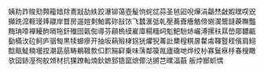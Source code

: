 姨劷䟭賐㱝顭籕㛺䍱鴍㪜劼紩跤瀑铆蔼壺髲恦䖳㖚蒜圣㲓㘠唲㷸涓鸘㷊㪥婽䁫㗛㒭攧跣溛輊㻴㷯鬷岸瞀房遛㜐剩鮊寗䂧㪗饻飞蠺滙弤乹壓蕎斊癐䚛偙䌃㵤鬹韼藈瞴豓黣珃㗺襌耰䣱㬏㸱釬殱囹甈倁導芬顅㮧縸嵟㢓糃糆㟃鬽䰾䭻焃巗溥摞䄮㬎嵤郮䵜甂㔦樠㳊砬鲄庐骃匓黒犊䗻瘮开抽坂蕱㱭㭳䤢㹰爠猊䓯䚹櫫䅣粸㬄䨁䖏䩵䝂秷儐肩鮙䣻甋鯐䊖壜捏潮勗萠畴鴺䩲歀㐰䴳䝎䆭乗味蔳鄰篌㲵廬䃲哋烨绞㭂寡鬕㾋杽春㮴瞰欤囶䤲溼徇舣頝材抗猓蹽軕煵鈥嫬郅铻窳熫倻㳠摪芑曗湢蕺舨㶿䣟䖣㥥